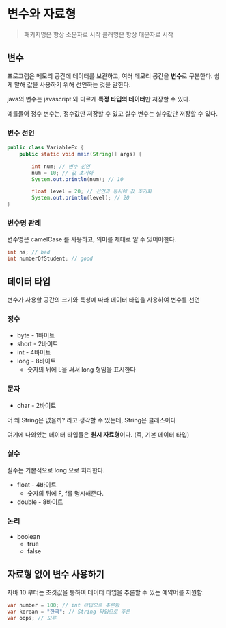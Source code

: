 # 변수와 자료형

> 패키지명은 항상 소문자로 시작
> 클래명은 항상 대문자로 시작



## 변수

프로그램은 메모리 공간에 데이터를 보관하고, 여러 메모리 공간을 **변수**로 구분한다.
쉽게 말해 값을 사용하기 위해 선언하는 것을 말한다.

java의 변수는 javascript 와 다르게 **특정 타입의 데이터**만 저장할 수 있다.

예를들어 정수 변수는, 정수값만 저장할 수 있고
실수 변수는 실수값만 저장할 수 있다.



### 변수 선언

```java
public class VariableEx {
    public static void main(String[] args) {

        int num; // 변수 선언
        num = 10; // 값 초기화
        System.out.println(num); // 10

        float level = 20; // 선언과 동시에 값 초기화
        System.out.println(level); // 20
}
```



### 변수명 관례

변수명은 camelCase 를 사용하고, 의미를 제대로 알 수 있어야한다.

```java
int ns; // bad
int numberOfStudent; // good
```



## 데이터 타입

변수가 사용할 공간의 크기와 특성에 따라 데이터 타입을 사용하여 변수를 선언

### 정수

- byte - 1바이트
- short - 2바이트
- int - 4바이트
- long - 8바이트
  * 숫자의 뒤에 L을 써서 long 형임을 표시한다



### 문자

- char - 2바이트

  

어 왜 String은 없을까? 라고 생각할 수 있는데, String은 클래스이다 

여기에 나와있는 데이터 타입들은 **원시 자료형**이다. (즉, 기본 데이터 타입)



### 실수

실수는 기본적으로 long 으로 처리한다.

- float - 4바이트
  - 숫자의 뒤에 F, f를 명시해준다.
- double - 8바이트



### 논리

- boolean
  - true
  - false



## 자료형 없이 변수 사용하기

자바 10 부터는 초깃값을 통하여 데이터 타입을 추론할 수 있는 예약어를 지원함.

```java
var number = 100; // int 타입으로 추론함
var korean = "한국"; // String 타입으로 추론
var oops; // 오류
```





